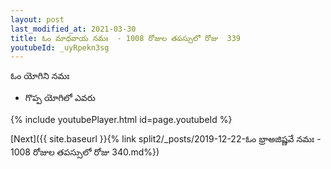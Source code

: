 ```yaml
---
layout: post
last_modified_at: 2021-03-30
title: ఓం మాధవాయ నమః  - 1008 రోజుల తపస్సులో రోజు  339
youtubeId: _uyRpekn3sg
---
```

 
 
 ఓం యోగిని నమః  
 
 -  గొప్ప యోగిలో ఎవరు 
 
  
 
  
 
 
 
 
 
 


{% include youtubePlayer.html id=page.youtubeId %}
 
[Next]({{ site.baseurl }}{% link  split2/_posts/2019-12-22-ఓం భ్రాఅజిష్ణవే నమః  - 1008 రోజుల తపస్సులో రోజు  340.md%})
 
